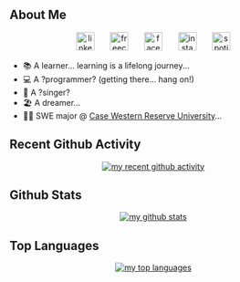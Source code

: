 ## About Me

<p align="center">
    <a href="https://www.linkedin.com/in/sue-nguyen-/"><img width="32px" alt="linkedin-logo" title="my linkedin" src="https://i.imgur.com/XUZw40U.png"/></a>
  &#8287;&#8287;&#8287;&#8287;&#8287;
  <a href="https://www.freecodecamp.org/sue-nguyen"><img width="32px" alt="freecodecamp-logo" title="my freecodecamp account" src="https://pbs.twimg.com/profile_images/1276770212927410176/qTgTIejk_400x400.jpg"/></a>
  &#8287;&#8287;&#8287;&#8287;&#8287;
    <a href="https://www.facebook.com/nhatthu242/"><img width="32px" alt="facebook-logo" title="my facebook" src="https://i.imgur.com/mjR9oaO.png"></a>
  &#8287;&#8287;&#8287;&#8287;&#8287;
  <a href="https://www.instagram.com/sueenguyenn/"><img width="32px" alt="instagram-logo" title="my instagram" src="https://i.imgur.com/HkEJ5K4.png"/></a>
  &#8287;&#8287;&#8287;&#8287;&#8287;
  <a href="https://open.spotify.com/user/314dmmw5cuxq4tvamzmjiglhllum"><img width="32px" alt="spotify-logo" title="my spotify" src="https://i.imgur.com/qvdqtsc.png"/></a>
</p>

- 📚 A learner... learning is a lifelong journey...
- 💻 A ?programmer? (getting there... hang on!)
- 🎤 A ?singer?
- 🏖️ A dreamer... 
- 👨‍🎓 SWE major @ [Case Western Reserve University](https://case.edu/)...

## Recent Github Activity

<p align="center">
  <a href="https://github.com/ashutosh00710/github-readme-activity-graph"><img alt="my recent github activity" src="https://denvercoder1-activity-graph.herokuapp.com/graph/?username=sue-nguyen&bg_color=0a304e&color=FFFFFF&line=F85D7F&point=FFFFFF&hide_border=true" /></a>
</p>

## Github Stats

<p align="center">
  <a href="https://github.com/anuraghazra/github-readme-stats"><img alt="my github stats" src="https://denvercoder1-github-readme-stats.vercel.app/api/?username=sue-nguyen&show_icons=true&include_all_commits=true&count_private=true&theme=react&hide_border=true&bg_color=0a304e&title_color=FFFFFF&icon_color=F85D7F" /></a>
</p>

## Top Languages

<p align="center">
  <a href="https://github.com/anuraghazra/github-readme-stats"><img alt="my top languages" src="https://github-readme-stats.vercel.app/api/top-langs/?username=sue-nguyen&langs_count=8&layout=compact&theme=react&hide_border=true&bg_color=0a304e&title_color=ffffff&icon_color=F8D866&hide=Jupyter%20Notebook" /></a>
</p>
